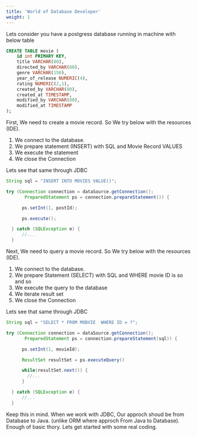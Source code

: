 ```yaml
---
title: 'World of Database Developer'
weight: 1
--- 
```


Lets consider you have a postgress database running in machine with below table

```sql
CREATE TABLE movie (
    id int PRIMARY KEY,
    title VARCHAR(80),
    directed_by VARCHAR(80),
    genre VARCHAR(150),
    year_of_release NUMERIC(4),
    rating NUMERIC(2,1),
    created_by VARCHAR(80),
    created_at TIMESTAMP,
    modified_by VARCHAR(80),
    modified_at TIMESTAMP
);
```

First, We need to create a movie record. So We try below with the resources (IDE).

1. We connect to the database.
2. We prepare statement (INSERT) with SQL and Movie Record VALUES
3. We execute the statement
4. We close the Connection

Lets see that same through JDBC

```java
String sql = "INSERT INTO MOVIES VALUE()";

try (Connection connection = dataSource.getConnection();
       PreparedStatement ps = connection.prepareStatement()) {

      ps.setInt(1, postId);

      ps.execute();

  } catch (SQLException e) {
      //...
  }
```

Next, We need to query a movie record. So We try below with the resources (IDE).

1. We connect to the database.
2. We prepare Statement (SELECT) with SQL and WHERE movie ID is so and so
3. We execute the query to the database
4. We iterate result set
5. We close the Connection

Lets see that same through JDBC

```java
String sql = "SELECT * FROM MOBVIE  WHERE ID = ?";

try (Connection connection = dataSource.getConnection();
       PreparedStatement ps = connection.prepareStatement(sql)) {

      ps.setInt(1, movieId);

      ResultSet resultSet = ps.executeQuery()

      while(resultSet.next()) {
        //...
      }

  } catch (SQLException e) {
      //...
  }
```

Keep this in mind. When we work with JDBC, Our approch shoud be from Database to Java. (unlike ORM where approch From Java to Database). Enough of basic thory. Lets get started with some real coding.